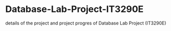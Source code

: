 # Database-Lab-Project-IT3290E
 details of the project and project progres of Database Lab Project (IT3290E)
